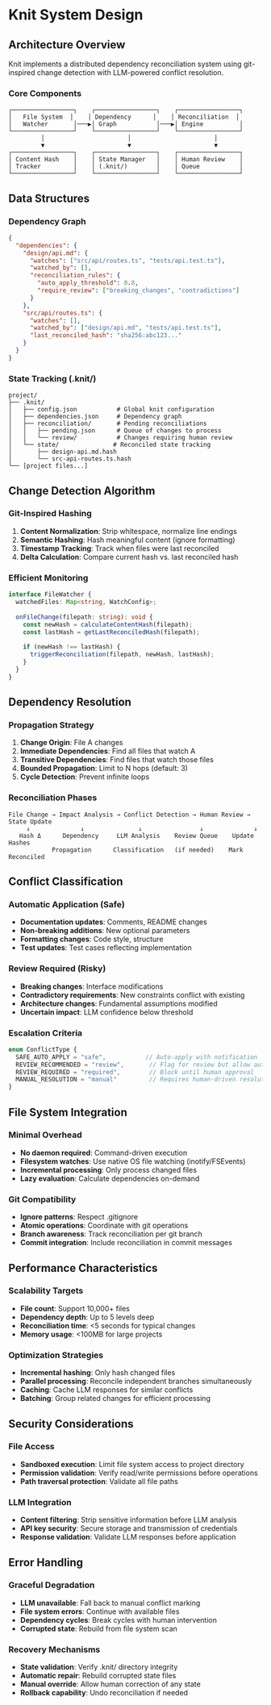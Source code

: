 # Knit System Design

## Architecture Overview

Knit implements a distributed dependency reconciliation system using git-inspired change detection with LLM-powered conflict resolution.

### Core Components

```
┌─────────────────┐    ┌─────────────────┐    ┌─────────────────┐
│   File System  │    │ Dependency      │    │ Reconciliation  │
│   Watcher       │───▶│ Graph           │───▶│ Engine          │
└─────────────────┘    └─────────────────┘    └─────────────────┘
         │                       │                       │
         ▼                       ▼                       ▼
┌─────────────────┐    ┌─────────────────┐    ┌─────────────────┐
│ Content Hash    │    │ State Manager   │    │ Human Review    │
│ Tracker         │    │ (.knit/)        │    │ Queue           │
└─────────────────┘    └─────────────────┘    └─────────────────┘
```

## Data Structures

### Dependency Graph
```json
{
  "dependencies": {
    "design/api.md": {
      "watches": ["src/api/routes.ts", "tests/api.test.ts"],
      "watched_by": [],
      "reconciliation_rules": {
        "auto_apply_threshold": 0.8,
        "require_review": ["breaking_changes", "contradictions"]
      }
    },
    "src/api/routes.ts": {
      "watches": [],
      "watched_by": ["design/api.md", "tests/api.test.ts"],
      "last_reconciled_hash": "sha256:abc123..."
    }
  }
}
```

### State Tracking (.knit/)
```
project/
├── .knit/
│   ├── config.json           # Global knit configuration
│   ├── dependencies.json     # Dependency graph
│   ├── reconciliation/       # Pending reconciliations
│   │   ├── pending.json      # Queue of changes to process
│   │   └── review/           # Changes requiring human review
│   └── state/               # Reconciled state tracking
│       ├── design-api.md.hash
│       └── src-api-routes.ts.hash
└── [project files...]
```

## Change Detection Algorithm

### Git-Inspired Hashing
1. **Content Normalization**: Strip whitespace, normalize line endings
2. **Semantic Hashing**: Hash meaningful content (ignore formatting)
3. **Timestamp Tracking**: Track when files were last reconciled
4. **Delta Calculation**: Compare current hash vs. last reconciled hash

### Efficient Monitoring
```typescript
interface FileWatcher {
  watchedFiles: Map<string, WatchConfig>;
  
  onFileChange(filepath: string): void {
    const newHash = calculateContentHash(filepath);
    const lastHash = getLastReconciledHash(filepath);
    
    if (newHash !== lastHash) {
      triggerReconciliation(filepath, newHash, lastHash);
    }
  }
}
```

## Dependency Resolution

### Propagation Strategy
1. **Change Origin**: File A changes
2. **Immediate Dependencies**: Find all files that watch A
3. **Transitive Dependencies**: Find files that watch those files
4. **Bounded Propagation**: Limit to N hops (default: 3)
5. **Cycle Detection**: Prevent infinite loops

### Reconciliation Phases
```
File Change → Impact Analysis → Conflict Detection → Human Review → State Update
     ↓              ↓               ↓                ↓              ↓
   Hash Δ      Dependency     LLM Analysis    Review Queue    Update Hashes
            Propagation      Classification   (if needed)    Mark Reconciled
```

## Conflict Classification

### Automatic Application (Safe)
- **Documentation updates**: Comments, README changes
- **Non-breaking additions**: New optional parameters
- **Formatting changes**: Code style, structure
- **Test updates**: Test cases reflecting implementation

### Review Required (Risky)
- **Breaking changes**: Interface modifications
- **Contradictory requirements**: New constraints conflict with existing
- **Architecture changes**: Fundamental assumptions modified
- **Uncertain impact**: LLM confidence below threshold

### Escalation Criteria
```typescript
enum ConflictType {
  SAFE_AUTO_APPLY = "safe",           // Auto-apply with notification
  REVIEW_RECOMMENDED = "review",       // Flag for review but allow auto-apply
  REVIEW_REQUIRED = "required",        // Block until human approval
  MANUAL_RESOLUTION = "manual"         // Requires human-driven resolution
}
```

## File System Integration

### Minimal Overhead
- **No daemon required**: Command-driven execution
- **Filesystem watches**: Use native OS file watching (inotify/FSEvents)
- **Incremental processing**: Only process changed files
- **Lazy evaluation**: Calculate dependencies on-demand

### Git Compatibility
- **Ignore patterns**: Respect .gitignore
- **Atomic operations**: Coordinate with git operations
- **Branch awareness**: Track reconciliation per git branch
- **Commit integration**: Include reconciliation in commit messages

## Performance Characteristics

### Scalability Targets
- **File count**: Support 10,000+ files
- **Dependency depth**: Up to 5 levels deep
- **Reconciliation time**: <5 seconds for typical changes
- **Memory usage**: <100MB for large projects

### Optimization Strategies
- **Incremental hashing**: Only hash changed files
- **Parallel processing**: Reconcile independent branches simultaneously
- **Caching**: Cache LLM responses for similar conflicts
- **Batching**: Group related changes for efficient processing

## Security Considerations

### File Access
- **Sandboxed execution**: Limit file system access to project directory
- **Permission validation**: Verify read/write permissions before operations
- **Path traversal protection**: Validate all file paths

### LLM Integration
- **Content filtering**: Strip sensitive information before LLM analysis
- **API key security**: Secure storage and transmission of credentials
- **Response validation**: Validate LLM responses before application

## Error Handling

### Graceful Degradation
- **LLM unavailable**: Fall back to manual conflict marking
- **File system errors**: Continue with available files
- **Dependency cycles**: Break cycles with human intervention
- **Corrupted state**: Rebuild from file system scan

### Recovery Mechanisms
- **State validation**: Verify .knit/ directory integrity
- **Automatic repair**: Rebuild corrupted state files
- **Manual override**: Allow human correction of any state
- **Rollback capability**: Undo reconciliation if needed